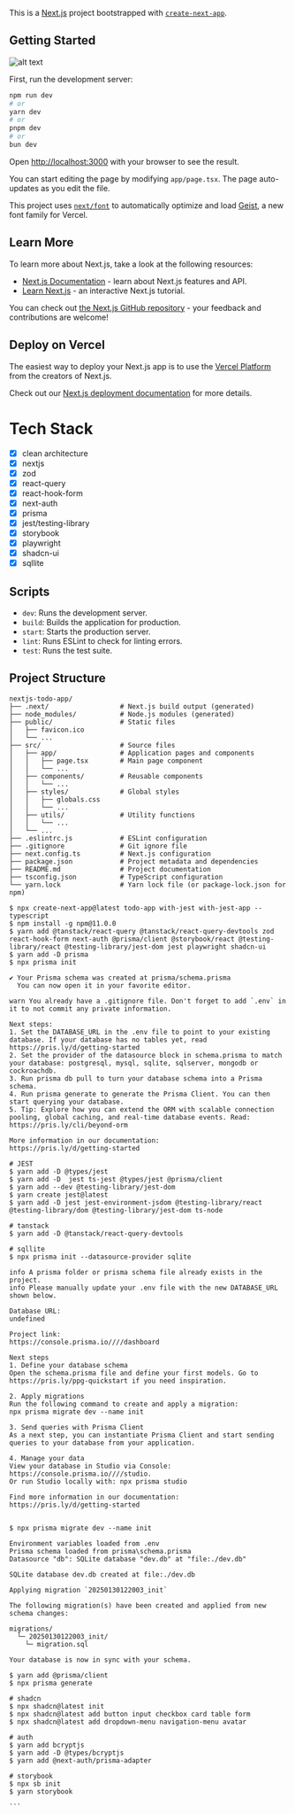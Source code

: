 This is a [Next.js](https://nextjs.org) project bootstrapped with [`create-next-app`](https://nextjs.org/docs/app/api-reference/cli/create-next-app).

## Getting Started

![alt text](./doc/nextjs-demo.gif)

First, run the development server:

```bash
npm run dev
# or
yarn dev
# or
pnpm dev
# or
bun dev
```

Open [http://localhost:3000](http://localhost:3000) with your browser to see the result.

You can start editing the page by modifying `app/page.tsx`. The page auto-updates as you edit the file.

This project uses [`next/font`](https://nextjs.org/docs/app/building-your-application/optimizing/fonts) to automatically optimize and load [Geist](https://vercel.com/font), a new font family for Vercel.

## Learn More

To learn more about Next.js, take a look at the following resources:

- [Next.js Documentation](https://nextjs.org/docs) - learn about Next.js features and API.
- [Learn Next.js](https://nextjs.org/learn) - an interactive Next.js tutorial.

You can check out [the Next.js GitHub repository](https://github.com/vercel/next.js) - your feedback and contributions are welcome!

## Deploy on Vercel

The easiest way to deploy your Next.js app is to use the [Vercel Platform](https://vercel.com/new?utm_medium=default-template&filter=next.js&utm_source=create-next-app&utm_campaign=create-next-app-readme) from the creators of Next.js.

Check out our [Next.js deployment documentation](https://nextjs.org/docs/app/building-your-application/deploying) for more details.


# Tech Stack
- [x] clean architecture
- [x] nextjs
- [x] zod
- [x] react-query
- [x] react-hook-form
- [x] next-auth
- [x] prisma
- [x] jest/testing-library
- [x] storybook
- [x] playwright
- [x] shadcn-ui
- [x] sqllite

## Scripts

- `dev`: Runs the development server.
- `build`: Builds the application for production.
- `start`: Starts the production server.
- `lint`: Runs ESLint to check for linting errors.
- `test`: Runs the test suite.

## Project Structure

```
nextjs-todo-app/
├── .next/                  # Next.js build output (generated)
├── node_modules/           # Node.js modules (generated)
├── public/                 # Static files
│   ├── favicon.ico
│   └── ...
├── src/                    # Source files
│   ├── app/                # Application pages and components
│   │   ├── page.tsx        # Main page component
│   │   └── ...
│   ├── components/         # Reusable components
│   │   └── ...
│   ├── styles/             # Global styles
│   │   ├── globals.css
│   │   └── ...
│   ├── utils/              # Utility functions
│   │   └── ...
│   └── ...
├── .eslintrc.js            # ESLint configuration
├── .gitignore              # Git ignore file
├── next.config.ts          # Next.js configuration
├── package.json            # Project metadata and dependencies
├── README.md               # Project documentation
├── tsconfig.json           # TypeScript configuration
└── yarn.lock               # Yarn lock file (or package-lock.json for npm)
```

````
$ npx create-next-app@latest todo-app with-jest with-jest-app --typescript
$ npm install -g npm@11.0.0
$ yarn add @tanstack/react-query @tanstack/react-query-devtools zod react-hook-form next-auth @prisma/client @storybook/react @testing-library/react @testing-library/jest-dom jest playwright shadcn-ui
$ yarn add -D prisma   
$ npx prisma init

✔ Your Prisma schema was created at prisma/schema.prisma
  You can now open it in your favorite editor.

warn You already have a .gitignore file. Don't forget to add `.env` in it to not commit any private information.

Next steps:
1. Set the DATABASE_URL in the .env file to point to your existing database. If your database has no tables yet, read https://pris.ly/d/getting-started
2. Set the provider of the datasource block in schema.prisma to match your database: postgresql, mysql, sqlite, sqlserver, mongodb or cockroachdb.
3. Run prisma db pull to turn your database schema into a Prisma schema.
4. Run prisma generate to generate the Prisma Client. You can then start querying your database.
5. Tip: Explore how you can extend the ORM with scalable connection pooling, global caching, and real-time database events. Read: https://pris.ly/cli/beyond-orm

More information in our documentation:
https://pris.ly/d/getting-started

# JEST
$ yarn add -D @types/jest
$ yarn add -D  jest ts-jest @types/jest @prisma/client  
$ yarn add --dev @testing-library/jest-dom
$ yarn create jest@latest
$ yarn add -D jest jest-environment-jsdom @testing-library/react @testing-library/dom @testing-library/jest-dom ts-node

# tanstack
$ yarn add -D @tanstack/react-query-devtools

# sqllite
$ npx prisma init --datasource-provider sqlite

info A prisma folder or prisma schema file already exists in the project.
info Please manually update your .env file with the new DATABASE_URL shown below.

Database URL:
undefined

Project link:
https://console.prisma.io////dashboard

Next steps
1. Define your database schema
Open the schema.prisma file and define your first models. Go to https://pris.ly/ppg-quickstart if you need inspiration.

2. Apply migrations
Run the following command to create and apply a migration:
npx prisma migrate dev --name init

3. Send queries with Prisma Client
As a next step, you can instantiate Prisma Client and start sending queries to your database from your application.

4. Manage your data
View your database in Studio via Console: https://console.prisma.io////studio.
Or run Studio locally with: npx prisma studio

Find more information in our documentation:
https://pris.ly/d/getting-started


$ npx prisma migrate dev --name init

Environment variables loaded from .env
Prisma schema loaded from prisma\schema.prisma
Datasource "db": SQLite database "dev.db" at "file:./dev.db"

SQLite database dev.db created at file:./dev.db

Applying migration `20250130122003_init`

The following migration(s) have been created and applied from new schema changes:

migrations/
  └─ 20250130122003_init/
    └─ migration.sql

Your database is now in sync with your schema.

$ yarn add @prisma/client
$ npx prisma generate

# shadcn
$ npx shadcn@latest init
$ npx shadcn@latest add button input checkbox card table form
$ npx shadcn@latest add dropdown-menu navigation-menu avatar

# auth
$ yarn add bcryptjs
$ yarn add -D @types/bcryptjs
$ yarn add @next-auth/prisma-adapter

# storybook
$ npx sb init
$ yarn storybook

```
